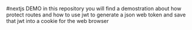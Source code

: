 #nextjs DEMO 
in this repository you will find a demostration about how protect routes and how to use jwt to generate a json web token and save that jwt into a cookie for the web browser
